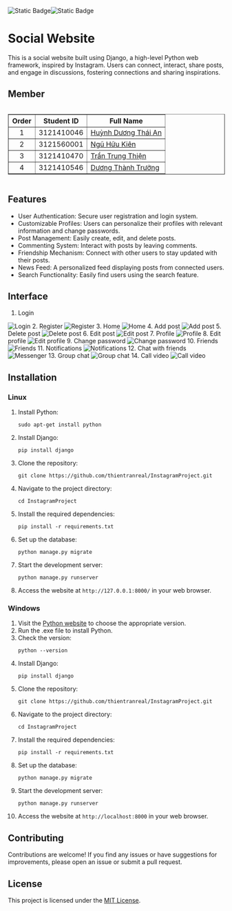 <img alt="Static Badge" src="https://img.shields.io/badge/Python-3.12.1-blue"><img alt="Static Badge" src="https://img.shields.io/badge/Django-5.0.1-blue">

# Social Website
This is a social website built using Django, a high-level Python web framework,  inspired by Instagram. Users can connect, interact, share posts, and engage in discussions, fostering connections and sharing inspirations.

## Member
<div style="display: flex; justify-content: center;">
    <table border="1">
        <thead>
            <tr>
                <th style="text-align: center;">Order</th>
                <th style="text-align: center;">Student ID</th>
                <th style="text-align: center;">Full Name</th>
            </tr>
        </thead>
        <tbody>
            <tr>
                <td style="text-align: center;">1</td>
                <td style="text-align: center;">3121410046</td>
                <td><a href="https://an-hdt.github.io/AnHDT_portfolio/">Huỳnh Dương Thái An</a></td>
            </tr>
            <tr>
                <td style="text-align: center;">2</td>
                <td style="text-align: center;">3121560001</td>
                <td><a href="https://huukienit.github.io/HuuKien-Portfolio/">Ngũ Hữu Kiên</a></td>
            </tr>
            <tr>
                <td style="text-align: center;">3</td>
                <td style="text-align: center;">3121410470</td>
                <td><a href="https://thientranreal.github.io/thien-portfolio/">Trần Trung Thiện</a></td>
            </tr>
            <tr>
                <td style="text-align: center;">4</td>
                <td style="text-align: center;">3121410546</td>
                <td><a href="https://bt2701.github.io/My-Profile/">Dương Thành Trưởng</a></td>
            </tr>
        </tbody>
    </table>   
</div>

## Features
- User Authentication: Secure user registration and login system.
- Customizable Profiles: Users can personalize their profiles with relevant information and change passwords.
- Post Management: Easily create, edit, and delete posts.
- Commenting System: Interact with posts by leaving comments.
- Friendship Mechanism: Connect with other users to stay updated with their posts.
- News Feed: A personalized feed displaying posts from connected users.
- Search Functionality: Easily find users using the search feature.

## Interface
1. Login
<img src="apps/static/image/READMEIMG/login.png" alt="Login">
2. Register
<img src="apps/static/image/READMEIMG/register.png" alt="Register">
3. Home
<img src="apps/static/image/READMEIMG/home.png" alt="Home">
4. Add post
<img src="apps/static/image/READMEIMG/createPost.png" alt="Add post">
5. Delete post 
<img src="apps/static/image/READMEIMG/deletePost.png" alt="Delete post">
6. Edit post
<img src="apps/static/image/READMEIMG/editPost.png" alt="Edit post">
7. Profile
<img src="apps/static/image/READMEIMG/profile.png" alt="Profile">
8. Edit profile 
<img src="apps/static/image/READMEIMG/editProfile.png" alt="Edit profile">
9. Change password
<img src="apps/static/image/READMEIMG/changePassword.png" alt="Change password">
10. Friends
<img src="apps/static/image/READMEIMG/friend.png" alt="Friends">
11. Notifications
<img src="apps/static/image/READMEIMG" alt="Notifications">
12. Chat with friends 
<img src="apps/static/image/READMEIMG/messenger.png" alt="Messenger">
13. Group chat
<img src="apps/static/image/READMEIMG/groupChat.png" alt="Group chat">
14. Call video 
<img src="apps/static/image/READMEIMG/callVideo" alt="Call video">

## Installation

### Linux
1. Install Python:
    ```shell
    sudo apt-get install python 
    ```
2. Install Django:
    ```shell
    pip install django 
    ```
3. Clone the repository:
    ```shell
    git clone https://github.com/thientranreal/InstagramProject.git
    ```
4. Navigate to the project directory:
    ```shell
    cd InstagramProject
    ```
5. Install the required dependencies:
    ```shell
    pip install -r requirements.txt
    ```
6. Set up the database:
    ```shell
    python manage.py migrate
    ```
7. Start the development server:
    ```shell
    python manage.py runserver
    ```
8. Access the website at `http://127.0.0.1:8000/` in your web browser.

### Windows
1. Visit the [Python website](https://www.python.org/downloads/) to choose the appropriate version.
2. Run the .exe file to install Python.
3. Check the version: 
    ```shell
    python --version 
    ```
4. Install Django: 
    ```shell
    pip install django
    ```
5. Clone the repository:
    ```shell
    git clone https://github.com/thientranreal/InstagramProject.git
    ```
6. Navigate to the project directory:
    ```shell
    cd InstagramProject
    ```
7. Install the required dependencies:
    ```shell
    pip install -r requirements.txt
    ```
8. Set up the database:
    ```shell
    python manage.py migrate
    ```
9. Start the development server:
    ```shell
    python manage.py runserver
    ```
10. Access the website at `http://localhost:8000` in your web browser.

## Contributing
Contributions are welcome! If you find any issues or have suggestions for improvements, please open an issue or submit a pull request.

## License
This project is licensed under the [MIT License](LICENSE).
